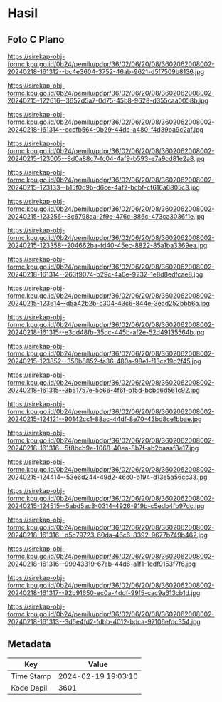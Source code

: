 # Hasil

## Foto C Plano

https://sirekap-obj-formc.kpu.go.id/0b24/pemilu/pdpr/36/02/06/20/08/3602062008002-20240218-161312--bc4e3604-3752-46ab-9621-d5f7509b8136.jpg

https://sirekap-obj-formc.kpu.go.id/0b24/pemilu/pdpr/36/02/06/20/08/3602062008002-20240215-122616--3652d5a7-0d75-45b8-9628-d355caa0058b.jpg

https://sirekap-obj-formc.kpu.go.id/0b24/pemilu/pdpr/36/02/06/20/08/3602062008002-20240218-161314--cccfb564-0b29-44dc-a480-f4d39ba9c2af.jpg

https://sirekap-obj-formc.kpu.go.id/0b24/pemilu/pdpr/36/02/06/20/08/3602062008002-20240215-123005--8d0a88c7-fc04-4af9-b593-e7a9cd81e2a8.jpg

https://sirekap-obj-formc.kpu.go.id/0b24/pemilu/pdpr/36/02/06/20/08/3602062008002-20240215-123133--b15f0d9b-d6ce-4af2-bcbf-cf616a6805c3.jpg

https://sirekap-obj-formc.kpu.go.id/0b24/pemilu/pdpr/36/02/06/20/08/3602062008002-20240215-123256--8c6798aa-2f9e-476c-886c-473ca3036f1e.jpg

https://sirekap-obj-formc.kpu.go.id/0b24/pemilu/pdpr/36/02/06/20/08/3602062008002-20240215-123358--204662ba-fd40-45ec-8822-85a1ba3369ea.jpg

https://sirekap-obj-formc.kpu.go.id/0b24/pemilu/pdpr/36/02/06/20/08/3602062008002-20240218-161314--263f9074-b29c-4a0e-9232-1e8d8edfcae8.jpg

https://sirekap-obj-formc.kpu.go.id/0b24/pemilu/pdpr/36/02/06/20/08/3602062008002-20240215-123614--d5a42b2b-c304-43c6-844e-3ead252bbb6a.jpg

https://sirekap-obj-formc.kpu.go.id/0b24/pemilu/pdpr/36/02/06/20/08/3602062008002-20240218-161315--e3dd48fb-35dc-445b-af2e-52d49135564b.jpg

https://sirekap-obj-formc.kpu.go.id/0b24/pemilu/pdpr/36/02/06/20/08/3602062008002-20240215-123852--356b6852-fa36-480a-98e1-f13ca19d2f45.jpg

https://sirekap-obj-formc.kpu.go.id/0b24/pemilu/pdpr/36/02/06/20/08/3602062008002-20240218-161315--3b51757e-5c66-4f6f-b15d-bcbd6d561c92.jpg

https://sirekap-obj-formc.kpu.go.id/0b24/pemilu/pdpr/36/02/06/20/08/3602062008002-20240215-124121--90142cc1-88ac-44df-8e70-43bd8ce1bbae.jpg

https://sirekap-obj-formc.kpu.go.id/0b24/pemilu/pdpr/36/02/06/20/08/3602062008002-20240218-161316--5f8bcb9e-1068-40ea-8b7f-ab2baaaf8e17.jpg

https://sirekap-obj-formc.kpu.go.id/0b24/pemilu/pdpr/36/02/06/20/08/3602062008002-20240215-124414--53e6d244-49d2-46c0-b194-d13e5a56cc33.jpg

https://sirekap-obj-formc.kpu.go.id/0b24/pemilu/pdpr/36/02/06/20/08/3602062008002-20240215-124515--5abd5ac3-0314-4926-919b-c5edb4fb97dc.jpg

https://sirekap-obj-formc.kpu.go.id/0b24/pemilu/pdpr/36/02/06/20/08/3602062008002-20240218-161316--d5c79723-60da-46c6-8392-9677b749b462.jpg

https://sirekap-obj-formc.kpu.go.id/0b24/pemilu/pdpr/36/02/06/20/08/3602062008002-20240218-161316--99943319-67ab-44d6-a1f1-1edf9153f7f6.jpg

https://sirekap-obj-formc.kpu.go.id/0b24/pemilu/pdpr/36/02/06/20/08/3602062008002-20240218-161317--92b91650-ec0a-4ddf-99f5-cac9a613cb1d.jpg

https://sirekap-obj-formc.kpu.go.id/0b24/pemilu/pdpr/36/02/06/20/08/3602062008002-20240218-161313--3d5e4fd2-fdbb-4012-bdca-97106efdc354.jpg


## Metadata

| Key        | Value               |
| ---------- | ------------------- |
| Time Stamp | 2024-02-19 19:03:10 |
| Kode Dapil | 3601                |



